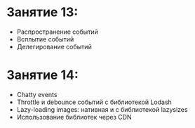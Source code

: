 # Занятие 13:

- Распространение событий
- Всплытие событий
- Делегирование событий

# Занятие 14:

- Сhatty events
- Throttle и debounce событий c библиотекой Lodash
- Lazy-loading images: нативная и с библиотекой lazysizes
- Использование библиотек через CDN
